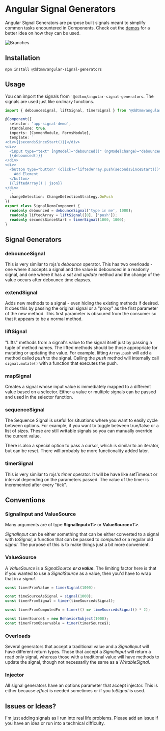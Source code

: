 # Angular Signal Generators

Angular Signal Generators are purpose built signals meant to simplify common tasks encountered in Components.
Check out the [demos](https://ddtmm.github.io/angular-signal-generators/) for a better idea on how they can be used.

![Branches](https://img.shields.io/badge/branches-100%25-brightgreen.svg?style=flat) 

## Installation

```
npm install @ddtmm/angular-signal-generators
```

## Usage
You can import the signals from `'@ddtmm/angular-signal-generators`.  The signals are used just like ordinary functions. 

```ts
import { debounceSignal, liftSignal, timerSignal } from '@ddtmm/angular-signal-generators';

@Component({
  selector: 'app-signal-demo',
  standalone: true,
  imports: [CommonModule, FormsModule],
  template: `
<div>{{secondsSinceStart()}}</div>
<div>
  <input type="text" [ngModel]="debounced()" (ngModelChange)="debounced.set($event)" />
  {{debounced()}}
</div>
<div>
  <button type="button" (click)="liftedArray.push(secondsSinceStart())">
    Add Element
  </button> 
  {{liftedArray() | json}}
</div>
  `,
  changeDetection: ChangeDetectionStrategy.OnPush
})
export class SignalDemoComponent {
  readonly debounced = debounceSignal('type in me', 1000);
  readonly liftedArray = liftSignal([0], ['push']);
  readonly secondsSinceStart = timerSignal(1000, 1000);
}
```

## Signal Generators

### debounceSignal

This is very similar to rxjs's *debounce* operator.  This has two overloads - one where it accepts a signal and the value is debounced in a readonly signal, and one where it has a *set* and *update* method and the change of the value occurs after debounce time elapses.

### extendSignal

Adds new methods to a signal - even hiding the existing methods if desired.  It does this by passing the original signal or a "proxy" as the first parameter of the new method.  This first parameter is obscured from the consumer so that it appears to be a normal method.

### liftSignal

"Lifts" methods from a signal's value to the signal itself just by passing a tuple of method names.  The lifted methods should be those appropriate for mutating or updating the value.  For example, lifting `Array.push` will add a method called *push* to the signal.  Calling the *push* method will internally call `signal.mutate()` with a function that executes the push.

### mapSignal

Creates a signal whose input value is immediately mapped to a different value based on a selector.
Either a value or multiple signals can be passed and used in the selector function.

### sequenceSignal

The Sequence Signal is useful for situations where you want to easily cycle between options.  For example, if you want to toggle between true/false or a list of sizes.  These are still writable signals so you can manually override the current value.

There is also a special option to pass a cursor, which is similar to an iterator, but can be reset.  There will probably be more functionality added later.

### timerSignal

This is very similar to rxjs's *timer* operator.  It will be have like setTimeout or interval depending on the parameters passed.  The value of the timer is incremented after every "tick".

## Conventions

### SignalInput and ValueSource
Many arguments are of type **SignalInput&lt;T&gt;** or **ValueSource&lt;T&gt;**.

*SignalInput* can be either something that can be either converted to a signal with *toSignal*, a function that can be passed to *computed* or a regular old *signal*.  The purpose of this is to make things just a bit more convenient.

### ValueSource
A *ValueSource* is a *SignalSource* ***or a value***.  The limiting factor here is that if you wanted to use a *SignalSource* as a value, then you'd have to wrap that in a *signal*.

```ts
const timerFromValue = timerSignal(1000);

const timeSourceAsSignal = signal(1000);
const timerFromSignal = timer(timeSourceAsSignal);

const timerFromComputedFn = timer(() => timeSourceAsSignal() * 2);

const timerSource$ = new BehaviorSubject(1000);
const timerFromObservable = timer(timerSource$);
```
### Overloads
Several generators that accept a traditional value and a *SignalInput* will have different return types.  Those that accept a *SignalInput* will return a read only signal, whereas those with a traditional value will have methods to update the signal, though not necessarily the same as a *WritableSignal*.

### Injector
All signal generators have an options parameter that accept injector.  This is either because *effect* is needed sometimes or if you *toSignal* is used.


## Issues or Ideas?
I'm just adding signals as I run into real life problems.  Please add an issue if you have an idea or run into a technical difficulty.
